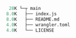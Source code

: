 ```mathematica
 28K └─┬ main
8.0K   ├── index.js
8.0K   ├── README.md
4.0K   ├── wrangler.toml
4.0K   └── LICENSE
```
